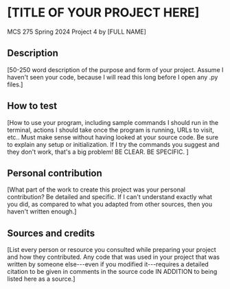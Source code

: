 # [TITLE OF YOUR PROJECT HERE]

MCS 275 Spring 2024 Project 4 by [FULL NAME]

## Description

[50-250 word description of the purpose and form of your project.
Assume I haven't seen your code, because I will read this long
before I open any .py files.]

## How to test

[How to use your program, including sample commands I should run in the
terminal, actions I should take once the program is running, URLs to
visit, etc..  Must make sense without having looked at your source code.
Be sure to explain any setup or initialization.  If I try the commands
you suggest and they don't work, that's a big problem!
BE CLEAR. BE SPECIFIC. ]

## Personal contribution

[What part of the work to create this project was your personal
contribution? Be detailed and specific.  If I can't understand exactly
what you did, as compared to what you adapted from other sources, then
you haven't written enough.]

## Sources and credits

[List every person or resource you consulted while preparing your
project and how they contributed.  Any code that was used in your
project that was written by someone else---even if you modified
it---requires a detailed citation to be given in comments in the source
code IN ADDITION to being listed here as a source.]
